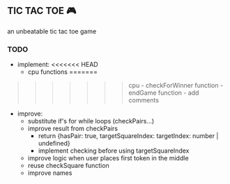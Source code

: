 ## TIC TAC TOE :video_game:
an unbeatable tic tac toe game

### TODO
- implement:
<<<<<<< HEAD
    - cpu functions
=======
>>>>>>> cpu
    - checkForWinner function
    - endGame function
    - add comments

- improve:
    - substitute if's for while loops (checkPairs...)
    - improve result from checkPairs
        - return {hasPair: true, targetSquareIndex: targetIndex: number | undefined}
        - implement checking before using targetSquareIndex
    - improve logic when user places first token in the middle
    - reuse checkSquare function
    - improve names